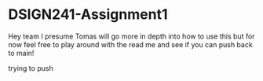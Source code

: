 # DSIGN241-Assignment1

Hey team I presume Tomas will go more in depth into how to use this but for now 
feel free to play around with the read me and see if you can push back to main!


trying to push
